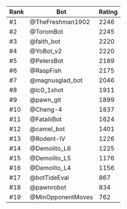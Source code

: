 Rank|Bot|Rating
---|---|---
#1|@TheFreshman1902|2246
#2|@ToromBot|2245
#3|@faith_bot|2220
#4|@YoBot_v2|2220
#5|@PetersBot|2189
#6|@RaspFish|2175
#7|@magnusglad_bot|2046
#8|@lc0_1shot|1911
#9|@pawn_git|1899
#10|@Cheng-4|1837
#11|@FataliiBot|1624
#12|@camel_bot|1401
#13|@Rodent-IV|1226
#14|@Demolito_L6|1225
#15|@Demolito_L5|1176
#16|@Demolito_L4|1156
#17|@botTideEval|867
#18|@pawnrobot|834
#19|@MinOpponentMoves|762
